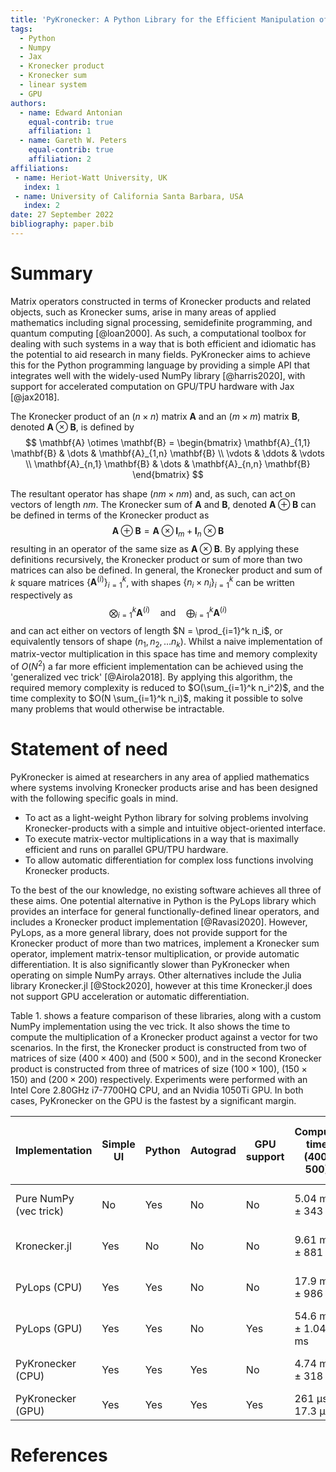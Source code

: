 ```yaml
---
title: 'PyKronecker: A Python Library for the Efficient Manipulation of Kronecker Products and Related Structures'
tags:
  - Python
  - Numpy
  - Jax
  - Kronecker product
  - Kronecker sum
  - linear system
  - GPU
authors:
  - name: Edward Antonian
    equal-contrib: true
    affiliation: 1
  - name: Gareth W. Peters
    equal-contrib: true 
    affiliation: 2
affiliations:
 - name: Heriot-Watt University, UK
   index: 1
 - name: University of California Santa Barbara, USA
   index: 2
date: 27 September 2022
bibliography: paper.bib
---
```


# Summary

Matrix operators constructed in terms of Kronecker products and related objects, such as Kronecker sums, arise in many areas of applied mathematics including signal processing, semidefinite programming, and quantum computing [@loan2000]. As such, a computational toolbox for dealing with such systems in a way that is both efficient and idiomatic has the potential to aid research in many fields.  PyKronecker aims to achieve this for the Python programming language by providing a simple API that integrates well with the widely-used NumPy library [@harris2020], with support for accelerated computation on GPU/TPU hardware with Jax [@jax2018].  

The Kronecker product of an $(n \times n)$ matrix $\mathbf{A}$ and an $(m \times m)$ matrix $\mathbf{B}$, denoted $\mathbf{A} \otimes \mathbf{B}$, is defined  by
$$
\mathbf{A} \otimes \mathbf{B} = 
\begin{bmatrix} 
\mathbf{A}_{1,1} \mathbf{B} & \dots  & \mathbf{A}_{1,n} \mathbf{B} \\
\vdots   & \ddots & \vdots   \\
\mathbf{A}_{n,1} \mathbf{B} & \dots  & \mathbf{A}_{n,n} \mathbf{B}
\end{bmatrix}
$$

The resultant operator has shape $(nm \times nm)$ and, as such, can act on vectors of length $nm$. The Kronecker sum of $\mathbf{A}$ and $\mathbf{B}$, denoted $\mathbf{A} \oplus \mathbf{B}$ can be defined in terms of the Kronecker product as 
$$
\mathbf{A} \oplus \mathbf{B} = \mathbf{A} \otimes \mathbf{I}_m + \mathbf{I}_n \otimes \mathbf{B}
$$
resulting in an operator of the same size as $\mathbf{A} \otimes \mathbf{B}$. By applying these definitions recursively, the Kronecker product or sum of more than two matrices can also be defined. In general, the Kronecker product and sum of $k$ square matrices $\{ \mathbf{A}^{(i)} \}_{i=1}^k$, with shapes $\{n_i \times n_i\}_{i=1}^k$ can be written respectively as
$$
\bigotimes_{i=1}^k \mathbf{A}^{(i)} \quad \text{and} \quad \bigoplus_{i=1}^k \mathbf{A}^{(i)}
$$
and can act either on vectors of length $N = \prod_{i=1}^k n_i$, or equivalently tensors of shape $(n_1, n_2, \dots n_k)$. Whilst a naive implementation of matrix-vector multiplication in this space has time and memory complexity of $O(N^2)$ a far more efficient implementation can be achieved using the 'generalized vec trick' [@Airola2018]. By applying this algorithm, the required memory complexity is reduced to $O(\sum_{i=1}^k n_i^2)$, and the time complexity to $O(N \sum_{i=1}^k n_i)$, making it possible to solve many problems that would otherwise be intractable. 

# Statement of need

PyKronecker is aimed at researchers in any area of applied mathematics where systems involving Kronecker products arise and has been designed with the following specific goals in mind.

* To act as a light-weight Python library for solving problems involving Kronecker-products with a simple and intuitive object-oriented interface. 
* To execute matrix-vector multiplications in a way that is maximally efficient and runs on parallel GPU/TPU hardware. 
* To allow automatic differentiation for complex loss functions involving Kronecker products. 

To the best of the our knowledge, no existing software achieves all three of these aims. One potential alternative in Python is the PyLops library which provides an interface for general functionally-defined linear operators, and includes a Kronecker product implementation [@Ravasi2020]. However, PyLops, as a more general library, does not provide support for the Kronecker product of more than two matrices, implement a Kronecker sum operator, implement matrix-tensor multiplication, or provide automatic differentiation. It is also significantly slower than PyKronecker when operating on simple NumPy arrays. Other alternatives include the Julia library Kronecker.jl [@Stock2020], however at this time Kronecker.jl does not support GPU acceleration or automatic differentiation. 

Table 1. shows a feature comparison of these libraries, along with a custom NumPy implementation using  the vec trick. It also shows the time to compute the multiplication of a Kronecker product against a vector for two scenarios. In the first, the Kronecker product is constructed from two of matrices of size $(400 \times 400)$ and $(500 \times 500)$, and in the second Kronecker product is constructed from three of matrices of size $(100 \times 100)$,  $(150 \times 150)$ and  $(200 \times 200)$ respectively. Experiments were performed with an Intel Core  2.80GHz i7-7700HQ CPU, and an Nvidia 1050Ti GPU.  In both cases, PyKronecker on the GPU is the fastest by a significant margin. 

| Implementation         | Simple UI | Python | Autograd | GPU support | Compute time (400, 500) | Compute time (100, 150, 200) |
| ---------------------- | --------- | ------ | -------- | ----------- | ----------------------- | ---------------------------- |
| Pure NumPy (vec trick) | No        | Yes    | No       | No          | 5.04 ms ± 343 µs        | 38.9 ms ± 4.07 ms            |
| Kronecker.jl           | Yes       | No     | No       | No          | 9.61 ms ± 881 µs        | 380 ms ± 6.15 ms             |
| PyLops (CPU)           | Yes       | Yes    | No       | No          | 17.9 ms ± 986 µs        | 478 ms ± 4.79 ms             |
| PyLops (GPU)           | Yes       | Yes    | No       | Yes         | 54.6 ms ± 1.04 ms       | 4.06 s ± 182 ms              |
| PyKronecker (CPU)      | Yes       | Yes    | Yes      | No          | 4.74 ms ± 318 µs        | 15.1 ms ± 2.24 ms            |
| PyKronecker (GPU)      | Yes       | Yes    | Yes      | Yes         | 261 µs ± 17.3 µs        | 258 µs ± 78.2 µs             |



# References